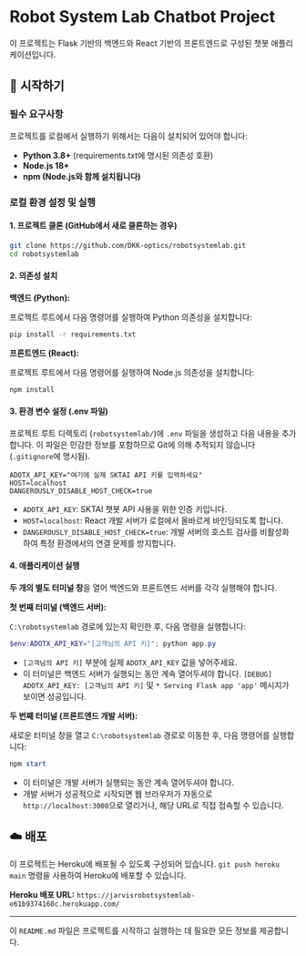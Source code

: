 # Robot System Lab Chatbot Project

이 프로젝트는 Flask 기반의 백엔드와 React 기반의 프론트엔드로 구성된 챗봇 애플리케이션입니다.

## 🚀 시작하기

### 필수 요구사항

프로젝트를 로컬에서 실행하기 위해서는 다음이 설치되어 있어야 합니다:

-   **Python 3.8+** (requirements.txt에 명시된 의존성 호환)
-   **Node.js 18+**
-   **npm (Node.js와 함께 설치됩니다)**

### 로컬 환경 설정 및 실행

#### 1. 프로젝트 클론 (GitHub에서 새로 클론하는 경우)

```bash
git clone https://github.com/DKK-optics/robotsystemlab.git
cd robotsystemlab
```

#### 2. 의존성 설치

**백엔드 (Python):**

프로젝트 루트에서 다음 명령어를 실행하여 Python 의존성을 설치합니다:

```bash
pip install -r requirements.txt
```

**프론트엔드 (React):**

프로젝트 루트에서 다음 명령어를 실행하여 Node.js 의존성을 설치합니다:

```bash
npm install
```

#### 3. 환경 변수 설정 (.env 파일)

프로젝트 루트 디렉토리 (`robotsystemlab/`)에 `.env` 파일을 생성하고 다음 내용을 추가합니다. 이 파일은 민감한 정보를 포함하므로 Git에 의해 추적되지 않습니다 (`.gitignore`에 명시됨).

```
ADOTX_API_KEY="여기에 실제 SKTAI API 키를 입력하세요"
HOST=localhost
DANGEROUSLY_DISABLE_HOST_CHECK=true
```

-   `ADOTX_API_KEY`: SKTAI 챗봇 API 사용을 위한 인증 키입니다.
-   `HOST=localhost`: React 개발 서버가 로컬에서 올바르게 바인딩되도록 합니다.
-   `DANGEROUSLY_DISABLE_HOST_CHECK=true`: 개발 서버의 호스트 검사를 비활성화하여 특정 환경에서의 연결 문제를 방지합니다.

#### 4. 애플리케이션 실행

**두 개의 별도 터미널 창**을 열어 백엔드와 프론트엔드 서버를 각각 실행해야 합니다.

**첫 번째 터미널 (백엔드 서버):**

`C:\robotsystemlab` 경로에 있는지 확인한 후, 다음 명령을 실행합니다:

```powershell
$env:ADOTX_API_KEY="[고객님의 API 키]"; python app.py
```
*   `[고객님의 API 키]` 부분에 실제 `ADOTX_API_KEY` 값을 넣어주세요.
*   이 터미널은 백엔드 서버가 실행되는 동안 계속 열어두셔야 합니다. `[DEBUG] ADOTX_API_KEY: [고객님의 API 키]` 및 `* Serving Flask app 'app'` 메시지가 보이면 성공입니다.

**두 번째 터미널 (프론트엔드 개발 서버):**

새로운 터미널 창을 열고 `C:\robotsystemlab` 경로로 이동한 후, 다음 명령어를 실행합니다:

```powershell
npm start
```
*   이 터미널은 개발 서버가 실행되는 동안 계속 열어두셔야 합니다.
*   개발 서버가 성공적으로 시작되면 웹 브라우저가 자동으로 `http://localhost:3000`으로 열리거나, 해당 URL로 직접 접속할 수 있습니다.

## ☁️ 배포

이 프로젝트는 Heroku에 배포될 수 있도록 구성되어 있습니다. `git push heroku main` 명령을 사용하여 Heroku에 배포할 수 있습니다.

**Heroku 배포 URL:** `https://jarvisrobotsystemlab-e61b9374168c.herokuapp.com/`

---

이 `README.md` 파일은 프로젝트를 시작하고 실행하는 데 필요한 모든 정보를 제공합니다. 